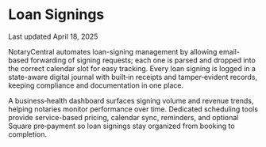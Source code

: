 # Loan Signings

Last updated April 18, 2025

NotaryCentral automates loan-signing management by allowing email-based forwarding of signing requests; each one is parsed and dropped into the correct calendar slot for easy tracking. Every loan signing is logged in a state-aware digital journal with built‑in receipts and tamper‑evident records, keeping compliance and documentation in one place.

A business‑health dashboard surfaces signing volume and revenue trends, helping notaries monitor performance over time. Dedicated scheduling tools provide service-based pricing, calendar sync, reminders, and optional Square pre‑payment so loan signings stay organized from booking to completion.
